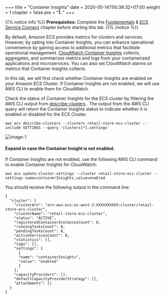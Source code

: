 +++
title = "Container Insights"
date = 2020-05-14T00:38:32+07:00
weight = 1
chapter = false
pre = "<b>1. </b>"
+++

{{% notice info %}}
**Prerequisites:** Complete the [Fundamentals](https://aws-fcj-ecs-workshop.github.io/Amazon-ECS-Immersion-Day/fundamentals/) & [ECS Service Connect](https://aws-fcj-ecs-workshop.github.io/Amazon-ECS-Immersion-Day/networking/) chapter before starting this lab.
{{% /notice %}}

By default, Amazon ECS provides metrics for clusters and services. However, by opting into Container Insights, you can enhance operational convenience by gaining access to additional metrics that facilitate operational management. [CloudWatch Container Insights](https://docs.aws.amazon.com/AmazonECS/latest/developerguide/cloudwatch-container-insights.html) collects, aggregates, and summarizes metrics and logs from your containerized applications and microservices. You can also set CloudWatch alarms on metrics that Container Insights collects.

In this lab, we will first check whether Container Insights are enabled on your Amazon ECS Cluster. If Container Insights are not enabled, we will use AWS CLI to enable them for CloudWatch.

Check the status of Container Insights for the ECS cluster by filtering the AWS CLI output from [describe-clusters](https://docs.aws.amazon.com/AmazonECS/latest/APIReference/API_DescribeClusters.html) . The output from the AWS CLI query will return the Container Insights status to indicate whether it is enabled or disabled for the ECS Cluster.

```
aws ecs describe-clusters --clusters retail-store-ecs-cluster --include SETTINGS --query 'clusters[*].settings'
```

![image-1](/images/1/image-1.png?width=90pc)

#### Expand in case the Container Insight is not enabled.

If Container Insights are not enabled, use the following AWS CLI command to enable Container Insights for CloudWatch:

```
aws ecs update-cluster-settings --cluster retail-store-ecs-cluster --settings name=containerInsights,value=enabled
```

You should receive the following output in the command line:

```
{
  "cluster": {
    "clusterArn": "arn:aws:ecs:us-west-2:XXXXXXXXXX:cluster/retail-store-ecs-cluster",
    "clusterName": "retail-store-ecs-cluster",
    "status": "ACTIVE",
    "registeredContainerInstancesCount": 0,
    "runningTasksCount": 0,
    "pendingTasksCount": 0,
    "activeServicesCount": 0,
    "statistics": [],
    "tags": [],
    "settings": [
      {
      "name": "containerInsights",
      "value": "enabled"
      }
    ],
    "capacityProviders": [],
    "defaultCapacityProviderStrategy": [],
    "attachments": []
  }
}
```

